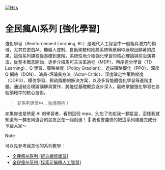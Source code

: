 [![Hits](https://hits.seeyoufarm.com/api/count/incr/badge.svg?url=https%3A%2F%2Fgithub.com%2Fandy6804tw%2Fcrazyai-rl&count_bg=%2379C83D&title_bg=%23555555&icon=&icon_color=%23E7E7E7&title=hits&edge_flat=false)](https://hits.seeyoufarm.com)

# 全民瘋AI系列 [強化學習]
強化學習（Reinforcement Learning, RL）是現代人工智慧中一個極具潛力的領域，尤其在遊戲AI、機器人控制、自動駕駛和推薦系統等應用中展現出顯著的成果。這個系列課程從基礎到進階，系統性地介紹強化學習的核心理論與前沿演算法，從基本概念開始，逐步介紹馬可夫決策過程（MDP）、時序差分學習（TD Learning）、Q 學習、策略梯度（Policy Gradient）、近端策略優化（PPO）、深度 Q 網絡（DQN）、演員-評論員方法（Actor-Critic）、深度確定性策略梯度（DDPG）、模仿學習、稀疏獎勵的解決方案，以及多智能體強化學習等進階主題。通過結合理論講解與實作，將能從基礎概念逐步深入，最終掌握強化學習在各個領域中的核心技術。

> 新系列建置中... 敬請期待！

如果你也是熱愛 AI 的學習者，看到這個 repo，別忘了先給我一顆星星，這樣我就知道有一群志同道合的朋友正在一起前進！ 💫
我也會盡快的把這系列建置完成分享給大家～

> [!NOTE] 
> 可以先參考我其他的系列教學：
> - [全民瘋AI系列 [經典機器學習]](https://andy6804tw.github.io/crazyai-ml)
> - [全民瘋AI系列 [探索可解釋人工智慧]](https://andy6804tw.github.io/crazyai-xai)

